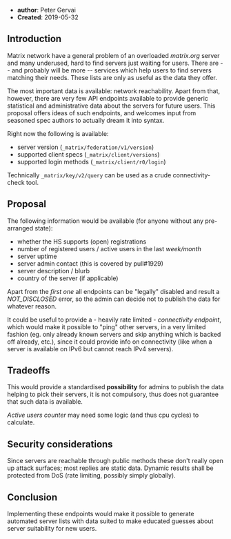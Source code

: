 ﻿* **author**: Peter Gervai
* **Created**: 2019-05-32

## Introduction
Matrix network have a general problem of an overloaded _matrix.org_ server and many underused, hard to find servers just waiting for users. There are -- and probably will be more -- services which help users to find servers matching their needs. These lists are only as useful as the data they offer.

The most important data is available: network reachability. Apart from that, however, there are very few API endpoints available to provide generic statistical and administrative data about the servers for future users. This proposal offers ideas of such endpoints, and welcomes input from seasoned spec authors to actually dream it into syntax.

Right now the following is available:
* server version (`_matrix/federation/v1/version`)
* supported client specs (`_matrix/client/versions`)
* supported login methods (`_matrix/client/r0/login`)

Technically `_matrix/key/v2/query` can be used as a crude connectivity-check tool.

## Proposal
The following information would be available (for anyone without any pre-arranged state):
* whether the HS supports (open) registrations
* number of registered users / active users in the last *week/month*
* server uptime
* server admin contact (this is covered by pull#1929)
* server description / blurb
* country of the server (if applicable)

Apart from the *first one* all endpoints can be "legally" disabled and result a *NOT_DISCLOSED* error, so the admin can decide not to publish the data for whatever reason. 

It could be useful to provide a - heavily rate limited - *connectivity endpoint*, which would make it possible to "ping" other servers, in a very limited fashion (eg. only already known servers and skip anything which is backed off already, etc.), since it could provide info on connectivity (like when a server is available on IPv6 but cannot reach IPv4 servers).

## Tradeoffs
This would provide a standardised **possibility** for admins to publish the data helping to pick their servers, it is not compulsory, thus does not guarantee that such data is available.

*Active users counter* may need some logic (and thus cpu cycles) to calculate.

## Security considerations
Since servers are reachable through public methods these don't really open up attack surfaces; most replies are static data. 
Dynamic results shall be protected from DoS (rate limiting, possibly simply globally).

## Conclusion
Implementing these endpoints would make it possible to generate automated server lists with data suited to make educated guesses about server suitability for new users.

